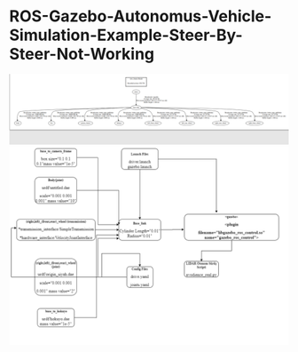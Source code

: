 # ROS-Gazebo-Autonomus-Vehicle-Simulation-Example-Steer-By-Steer-Not-Working
![Test Image 1](https://github.com/berkaybolac/ROS-Gazebo-Autonomus-Vehicle-Simulation-Example-Steer-By-Steer-Not-Working/blob/master/frames.png)
![Test Image 2](https://github.com/berkaybolac/ROS-Gazebo-Autonomus-Vehicle-Simulation-Example-Steer-By-Steer-Not-Working/blob/master/ex1.png)
